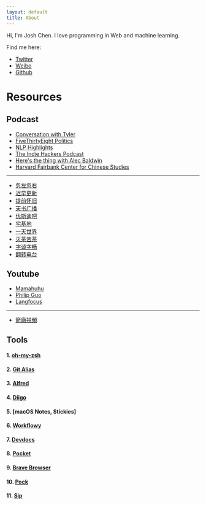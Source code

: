 ```yaml
---
layout: default
title: About
---
```


Hi, I'm Josh Chen. I love programming in Web and machine learning.

Find me here:
- [Twitter](https://twitter.com/josherich)
- [Weibo](https://weibo.com/josherich)
- [Github](https://github.com/josherich)

# Resources

## Podcast

- [Conversation with Tyler]()
- [FiveThirtyEight Politics]()
- [NLP Highlights]()
- [The Indie Hackers Podcast]()
- [Here's the thing with Alec Baldwin]()
- [Harvard Fairbank Center for Chinese Studies]()

---

- [忽左忽右]()
- [迟早更新]()
- [提前怀旧]()
- [天书广播]()
- [优斯迪吧]()
- [宅基地]()
- [一天世界]()
- [灭茶苦茶]()
- [字谈字畅]()
- [翻转电台]()

## Youtube

- [Mamahuhu](https://www.youtube.com/channel/UCmH8FWFRkbfsYj-zXsEvypQ)
- [Philip Guo](https://www.youtube.com/channel/UCmn_foEcC0mY72rzRrMzWSQ)
- [Langfocus](https://www.youtube.com/channel/UCNhX3WQEkraW3VHPyup8jkQ)

---

- [箭廠視頻](https://www.youtube.com/channel/UC_9AeV5Riy9AsIJZEsnsCDw)

## Tools

#### 1. [oh-my-zsh](https://ohmyz.sh/)
#### 2. [Git Alias](https://githowto.com/aliases)
#### 3. [Alfred](https://www.alfredapp.com/)
#### 4. [Diigo](https://www.diigo.com/)
#### 5. [macOS Notes, Stickies]
#### 6. [Workflowy](https://workflowy.com/)
#### 7. [Devdocs](https://devdocs.io/)
#### 8. [Pocket](https://getpocket.com)
#### 9. [Brave Browser](https://brave.com/)
#### 10. [Pock](https://pock.pigigaldi.com/)
#### 11. [Sip](https://sipapp.io/)